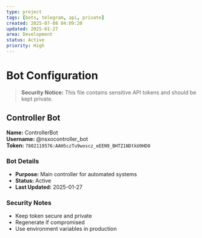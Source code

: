 ```yaml
---
type: project
tags: [bots, telegram, api, private]
created: 2025-07-08 04:09:20
updated: 2025-01-27
area: Development
status: Active
priority: High
---
```


# <lucide-bot></lucide-bot> Bot Configuration

> <lucide-alert-triangle></lucide-alert-triangle> **Security Notice:** This file contains sensitive API tokens and should be kept private.

## <lucide-gamepad-2></lucide-gamepad-2> Controller Bot

**Name:** ControllerBot  
**Username:** @nsxocontroller_bot  
**Token:** `7802119576:AAH5czTu9woscz_eEEN9_BHTZ1NDtkU0HD0`

### <lucide-info></lucide-info> Bot Details
- **Purpose:** Main controller for automated systems
- **Status:** Active
- **Last Updated:** 2025-01-27

### <lucide-lock></lucide-lock> Security Notes
- Keep token secure and private
- Regenerate if compromised
- Use environment variables in production
